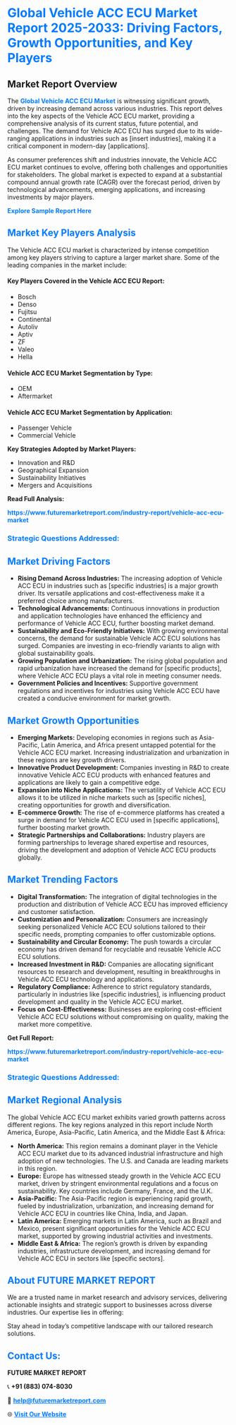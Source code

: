 <h1 style="color: #007BFF;">Global Vehicle ACC ECU Market Report 2025-2033: Driving Factors, Growth Opportunities, and Key Players</h1>

<section id="overview">
<h2>Market Report Overview</h2>
<p>The <a href="https://www.futuremarketreport.com/industry-report/vehicle-acc-ecu-market" style="color: #007BFF; text-decoration: none;"><strong>Global Vehicle ACC ECU Market</strong></a> is witnessing significant growth, driven by increasing demand across various industries. This report delves into the key aspects of the Vehicle ACC ECU market, providing a comprehensive analysis of its current status, future potential, and challenges. The demand for Vehicle ACC ECU has surged due to its wide-ranging applications in industries such as [insert industries], making it a critical component in modern-day [applications].</p>
<p>As consumer preferences shift and industries innovate, the Vehicle ACC ECU market continues to evolve, offering both challenges and opportunities for stakeholders. The global market is expected to expand at a substantial compound annual growth rate (CAGR) over the forecast period, driven by technological advancements, emerging applications, and increasing investments by major players.</p>
</section>

<section id="overview">
<p><a href="https://www.futuremarketreport.com/request-sample/reportId=36485" style="color: #007BFF; text-decoration: none;"><strong>Explore Sample Report Here</strong></a></p>
</section>

<section id="key-players">
<h2 style="color: #007BFF;">Market Key Players Analysis</h2>
<p>The Vehicle ACC ECU market is characterized by intense competition among key players striving to capture a larger market share. Some of the leading companies in the market include:</p>
<h4>Key Players Covered in the Vehicle ACC ECU Report:</h4>
<ul><li>Bosch</li><li>Denso</li><li>Fujitsu</li><li>Continental</li><li>Autoliv</li><li>Aptiv</li><li>ZF</li><li>Valeo</li><li>Hella</li></ul>
<h4>Vehicle ACC ECU Market Segmentation by Type:</h4>
<ul><li>OEM</li><li>Aftermarket</li></ul>

<h4>Vehicle ACC ECU Market Segmentation by Application:</h4>
<ul><li>Passenger Vehicle</li><li>Commercial Vehicle</li></ul>
<p><strong>Key Strategies Adopted by Market Players:</strong></p>
<ul>
<li>Innovation and R&D</li>
<li>Geographical Expansion</li>
<li>Sustainability Initiatives</li>
<li>Mergers and Acquisitions</li>
</ul>
</section>

<section>
<p><strong>Read Full Analysis: </strong></p><a href="https://www.futuremarketreport.com/industry-report/vehicle-acc-ecu-market" style="color: #007BFF; text-decoration: none;"><strong>https://www.futuremarketreport.com/industry-report/vehicle-acc-ecu-market</strong></a>
<h3 style="color: #007BFF;">Strategic Questions Addressed:</h3>
</section>

<section id="driving-factors">
<h2 style="color: #007BFF;">Market Driving Factors</h2>
<ul>
<li><strong>Rising Demand Across Industries:</strong> The increasing adoption of Vehicle ACC ECU in industries such as [specific industries] is a major growth driver. Its versatile applications and cost-effectiveness make it a preferred choice among manufacturers.</li>
<li><strong>Technological Advancements:</strong> Continuous innovations in production and application technologies have enhanced the efficiency and performance of Vehicle ACC ECU, further boosting market demand.</li>
<li><strong>Sustainability and Eco-Friendly Initiatives:</strong> With growing environmental concerns, the demand for sustainable Vehicle ACC ECU solutions has surged. Companies are investing in eco-friendly variants to align with global sustainability goals.</li>
<li><strong>Growing Population and Urbanization:</strong> The rising global population and rapid urbanization have increased the demand for [specific products], where Vehicle ACC ECU plays a vital role in meeting consumer needs.</li>
<li><strong>Government Policies and Incentives:</strong> Supportive government regulations and incentives for industries using Vehicle ACC ECU have created a conducive environment for market growth.</li>
</ul>
</section>

<section id="growth-opportunities">
<h2 style="color: #007BFF;">Market Growth Opportunities</h2>
<ul>
<li><strong>Emerging Markets:</strong> Developing economies in regions such as Asia-Pacific, Latin America, and Africa present untapped potential for the Vehicle ACC ECU market. Increasing industrialization and urbanization in these regions are key growth drivers.</li>
<li><strong>Innovative Product Development:</strong> Companies investing in R&D to create innovative Vehicle ACC ECU products with enhanced features and applications are likely to gain a competitive edge.</li>
<li><strong>Expansion into Niche Applications:</strong> The versatility of Vehicle ACC ECU allows it to be utilized in niche markets such as [specific niches], creating opportunities for growth and diversification.</li>
<li><strong>E-commerce Growth:</strong> The rise of e-commerce platforms has created a surge in demand for Vehicle ACC ECU used in [specific applications], further boosting market growth.</li>
<li><strong>Strategic Partnerships and Collaborations:</strong> Industry players are forming partnerships to leverage shared expertise and resources, driving the development and adoption of Vehicle ACC ECU products globally.</li>
</ul>
</section>

<section id="trending-factors">
<h2 style="color: #007BFF;">Market Trending Factors</h2>
<ul>
<li><strong>Digital Transformation:</strong> The integration of digital technologies in the production and distribution of Vehicle ACC ECU has improved efficiency and customer satisfaction.</li>
<li><strong>Customization and Personalization:</strong> Consumers are increasingly seeking personalized Vehicle ACC ECU solutions tailored to their specific needs, prompting companies to offer customizable options.</li>
<li><strong>Sustainability and Circular Economy:</strong> The push towards a circular economy has driven demand for recyclable and reusable Vehicle ACC ECU solutions.</li>
<li><strong>Increased Investment in R&D:</strong> Companies are allocating significant resources to research and development, resulting in breakthroughs in Vehicle ACC ECU technology and applications.</li>
<li><strong>Regulatory Compliance:</strong> Adherence to strict regulatory standards, particularly in industries like [specific industries], is influencing product development and quality in the Vehicle ACC ECU market.</li>
<li><strong>Focus on Cost-Effectiveness:</strong> Businesses are exploring cost-efficient Vehicle ACC ECU solutions without compromising on quality, making the market more competitive.</li>
</ul>
</section>

<section>
<p><strong>Get Full Report: </strong></p><a href="https://www.futuremarketreport.com/industry-report/vehicle-acc-ecu-market" style="color: #007BFF; text-decoration: none;"><strong>https://www.futuremarketreport.com/industry-report/vehicle-acc-ecu-market</strong></a>
<h3 style="color: #007BFF;">Strategic Questions Addressed:</h3>
</section>


<section id="regional-analysis">
<h2 style="color: #007BFF;">Market Regional Analysis</h2>
<p>The global Vehicle ACC ECU market exhibits varied growth patterns across different regions. The key regions analyzed in this report include North America, Europe, Asia-Pacific, Latin America, and the Middle East & Africa:</p>
<ul>
<li><strong>North America:</strong> This region remains a dominant player in the Vehicle ACC ECU market due to its advanced industrial infrastructure and high adoption of new technologies. The U.S. and Canada are leading markets in this region.</li>
<li><strong>Europe:</strong> Europe has witnessed steady growth in the Vehicle ACC ECU market, driven by stringent environmental regulations and a focus on sustainability. Key countries include Germany, France, and the U.K.</li>
<li><strong>Asia-Pacific:</strong> The Asia-Pacific region is experiencing rapid growth, fueled by industrialization, urbanization, and increasing demand for Vehicle ACC ECU in countries like China, India, and Japan.</li>
<li><strong>Latin America:</strong> Emerging markets in Latin America, such as Brazil and Mexico, present significant opportunities for the Vehicle ACC ECU market, supported by growing industrial activities and investments.</li>
<li><strong>Middle East & Africa:</strong> The region’s growth is driven by expanding industries, infrastructure development, and increasing demand for Vehicle ACC ECU in sectors like [specific sectors].</li>
</ul>
</section>

<footer>
<h2 style="color: #007BFF;">About FUTURE MARKET REPORT</h2>
<p>We are a trusted name in market research and advisory services, delivering actionable insights and strategic support to businesses across diverse industries. Our expertise lies in offering:</p>

<p>Stay ahead in today’s competitive landscape with our tailored research solutions.</p>

<h2 style="color: #007BFF;">Contact Us:</h2>
<p><strong>FUTURE MARKET REPORT</strong></p>
<p>📞 <strong>+91 (883) 074-8030</strong></p>
<p>📧 <strong><a href="mailto:help@futuremarketreport.com" style="color: #007BFF;">help@futuremarketreport.com</a></strong></p>
<p>🌐 <strong><a href="https://www.futuremarketreport.com/" style="color: #007BFF;">Visit Our Website</a></strong></p>
</footer>